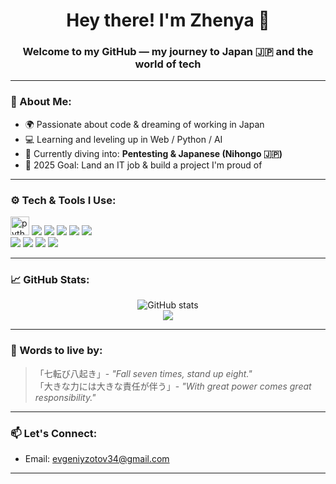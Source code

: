 <h1 align="center">Hey there! I'm Zhenya 👋</h1>
<h3 align="center">Welcome to my GitHub — my journey to Japan 🇯🇵 and the world of tech</h3>

---

### 🧠 About Me:
- 🌍 Passionate about code & dreaming of working in Japan  
- 💻 Learning and leveling up in Web / Python / AI  
- 📘 Currently diving into: **Pentesting & Japanese (Nihongo 🇯🇵)**  
- 🎯 2025 Goal: Land an IT job & build a project I'm proud of

---

### ⚙️ Tech & Tools I Use:

<img src="https://cdn.jsdelivr.net/gh/devicons/devicon@latest/icons/python/python-original.svg" title="python" width="30" height="30"/>
<img src="https://img.shields.io/badge/C++-00599C?style=for-the-badge&logo=c%2B%2B&logoColor=white"/>
<img src="https://img.shields.io/badge/SQL-4479A1?style=for-the-badge&logo=postgresql&logoColor=white"/>
<img src="https://img.shields.io/badge/Bash-4EAA25?style=for-the-badge&logo=gnubash&logoColor=white"/>
<img src="https://img.shields.io/badge/Linux-FCC624?style=for-the-badge&logo=linux&logoColor=black"/>
<img src="https://img.shields.io/badge/BurpSuite-ff5722?style=for-the-badge&logo=burpsuite&logoColor=white"/>
<br/>
<img src="https://img.shields.io/badge/JavaScript-F7DF1E?style=for-the-badge&logo=javascript&logoColor=black"/>
<img src="https://img.shields.io/badge/HTML5-E34F26?style=for-the-badge&logo=html5&logoColor=white"/>
<img src="https://img.shields.io/badge/CSS3-1572B6?style=for-the-badge&logo=css3&logoColor=white"/>
<img src="https://img.shields.io/badge/VSCode-007ACC?style=for-the-badge&logo=visual%20studio%20code&logoColor=white"/>

---

### 📈 GitHub Stats:

<p align="center">
  <img src="https://github-readme-stats.vercel.app/api?username=zhenya-roadtojapan&show_icons=true&theme=tokyonight" alt="GitHub stats" />
  <br/>
  <img src="https://github-readme-streak-stats.herokuapp.com?user=zhenya-roadtojapan&theme=tokyonight&hide_border=false"/>
</p>

---

### 🗾 Words to live by:
>「七転び八起き」- *"Fall seven times, stand up eight."* <br/>
>「大きな力には大きな責任が伴う」- *"With great power comes great responsibility."*

---

### 📫 Let's Connect:
- Email: evgeniyzotov34@gmail.com

---


